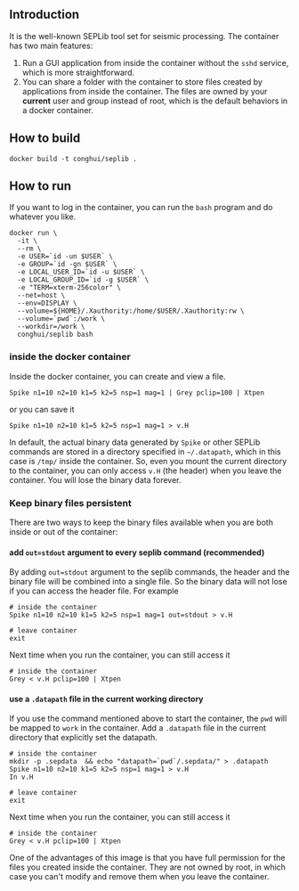 ## Introduction

It is the well-known SEPLib tool set for seismic processing. The container has two main features:

1. Run a GUI application from inside the container without the `sshd` service, which is more straightforward.
2. You can share a folder with the container to store files created by applications from inside the container. The files are owned by your **current** user and group instead of root, which is the default behaviors in a docker container.

## How to build

```
docker build -t conghui/seplib .
```

## How to run

If you want to log in the container, you can run the `bash` program and do whatever you like.
```
docker run \
  -it \
  --rm \
  -e USER=`id -un $USER` \
  -e GROUP=`id -gn $USER` \
  -e LOCAL_USER_ID=`id -u $USER` \
  -e LOCAL_GROUP_ID=`id -g $USER` \
  -e "TERM=xterm-256color" \
  --net=host \
  --env=DISPLAY \
  --volume=${HOME}/.Xauthority:/home/$USER/.Xauthority:rw \
  --volume=`pwd`:/work \
  --workdir=/work \
  conghui/seplib bash

```

### inside the docker container

Inside the docker container, you can create and view a file.
```
Spike n1=10 n2=10 k1=5 k2=5 nsp=1 mag=1 | Grey pclip=100 | Xtpen
```

or you can save it
```
Spike n1=10 n2=10 k1=5 k2=5 nsp=1 mag=1 > v.H
```
In default, the actual binary data generated by `Spike` or other SEPLib commands are stored in a directory specified in `~/.datapath`, which in this case is  `/tmp/` inside the container. So, even you mount the current directory to the container, you can only access `v.H` (the header) when you leave the container. You will lose the binary data forever.

### Keep binary files persistent
There are two ways to keep the binary files available when you are both inside or out of the container:

#### add `out=stdout` argument to every seplib command (recommended)
By adding `out=stdout` argument to the seplib commands, the header and the binary file will be combined into a single file. So the binary data will not lose if you can access the header file. For example

```
# inside the container
Spike n1=10 n2=10 k1=5 k2=5 nsp=1 mag=1 out=stdout > v.H

# leave container
exit
```

Next time when you run the container, you can still access it
```
# inside the container
Grey < v.H pclip=100 | Xtpen
```

#### use a `.datapath` file in the current working directory
If you use the command mentioned above to start the container, the `pwd` will be mapped to `work` in the container. Add a `.datapath` file in the current directory that explicitly set the datapath.

```
# inside the container
mkdir -p .sepdata  && echo "datapath=`pwd`/.sepdata/" > .datapath
Spike n1=10 n2=10 k1=5 k2=5 nsp=1 mag=1 > v.H
In v.H

# leave container
exit
```

Next time when you run the container, you can still access it
```
# inside the container
Grey < v.H pclip=100 | Xtpen
```

One of the advantages of this image is that you have full permission for the files you created inside the container. They are not owned by root, in which case you can't modify and remove them when you leave the container.

